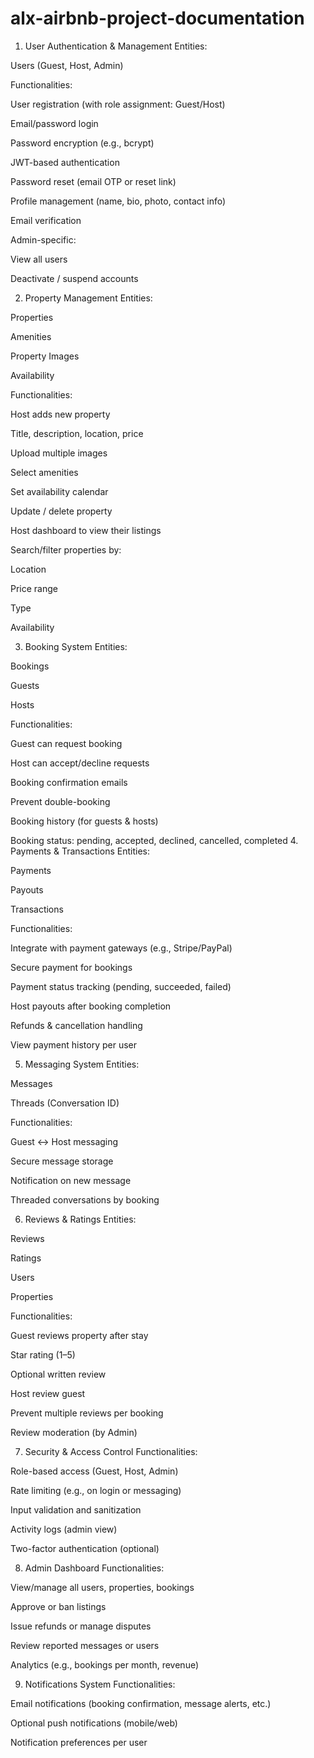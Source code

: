 # alx-airbnb-project-documentation
1. User Authentication & Management
Entities:

Users (Guest, Host, Admin)

Functionalities:

User registration (with role assignment: Guest/Host)

Email/password login

Password encryption (e.g., bcrypt)

JWT-based authentication

Password reset (email OTP or reset link)

Profile management (name, bio, photo, contact info)

Email verification

Admin-specific:

View all users

Deactivate / suspend accounts

2. Property Management
Entities:

Properties

Amenities

Property Images

Availability

Functionalities:

Host adds new property

Title, description, location, price

Upload multiple images

Select amenities

Set availability calendar

Update / delete property

Host dashboard to view their listings

Search/filter properties by:

Location

Price range

Type

Availability

3. Booking System
Entities:

Bookings

Guests

Hosts

Functionalities:

Guest can request booking

Host can accept/decline requests

Booking confirmation emails

Prevent double-booking

Booking history (for guests & hosts)

Booking status: pending, accepted, declined, cancelled, completed
 4. Payments & Transactions
Entities:

Payments

Payouts

Transactions

Functionalities:

Integrate with payment gateways (e.g., Stripe/PayPal)

Secure payment for bookings

Payment status tracking (pending, succeeded, failed)

Host payouts after booking completion

Refunds & cancellation handling

View payment history per user

 5. Messaging System
Entities:

Messages

Threads (Conversation ID)

Functionalities:

Guest ↔ Host messaging

Secure message storage

Notification on new message

Threaded conversations by booking

 6. Reviews & Ratings
Entities:

Reviews

Ratings

Users

Properties

Functionalities:

Guest reviews property after stay

Star rating (1–5)

Optional written review

Host review guest

Prevent multiple reviews per booking

Review moderation (by Admin)

 7. Security & Access Control
Functionalities:

Role-based access (Guest, Host, Admin)

Rate limiting (e.g., on login or messaging)

Input validation and sanitization

Activity logs (admin view)

Two-factor authentication (optional)

 8. Admin Dashboard
Functionalities:

View/manage all users, properties, bookings

Approve or ban listings

Issue refunds or manage disputes

Review reported messages or users

Analytics (e.g., bookings per month, revenue)

 9. Notifications System
Functionalities:

Email notifications (booking confirmation, message alerts, etc.)

Optional push notifications (mobile/web)

Notification preferences per user